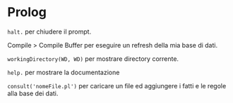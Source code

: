 # Prolog

```halt.``` per chiudere il prompt.

Compile > Compile Buffer per eseguire un refresh della mia base di dati.

```workingDirectory(WD, WD)``` per mostrare directory corrente.

```help.``` per mostrare la documentazione

```consult('nomeFile.pl')``` per caricare un file ed aggiungere i fatti e le regole alla base dei dati.
